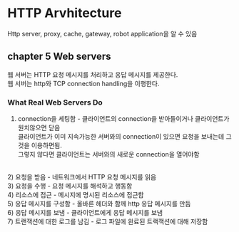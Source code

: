 # HTTP Arvhitecture

Http server, proxy, cache, gateway, robot application을 알 수 있음<br>

## chapter 5 Web servers

웹 서버는 HTTP 요청 메시지를 처리하고 응답 메시지를 제공한다.<br>
웹 서버는 http와 TCP connection handling을 이행한다.<br>

### What Real Web Servers Do
1) connection을 세팅함 - 클라이언트의 connection을 받아들이거나 클라이언트가 원치않으면 닫음<br>
클라이언트가 이미 지속가능한 서버와의 connection이 있으면 요청을 보내는데 그것을 이용하면됨.<br>
그렇지 않다면 클라이언트는 서버와의 새로운 connection을 열어야함<br>
<br>
2) 요청을 받음 - 네트워크에서 HTTP 요청 메시지를 읽음<br>
3) 요청을 수행 - 요청 메시지를 해석하고 행동함<br>
4) 리소스에 접근 - 메시지에 명시된 리소스에 접근함<br>
5) 응답 메시지를 구성함 - 올바른 헤더와 함께 http 응답 메시지를 만듬<br>
6) 응답 메시지를 보냄 - 클라이언트에게 응답 메시지를 보냄<br>
7) 트랜잭션에 대한 로그를 남김 - 로그 파일에 완료된 트랙잭션에 대해 저장함<br>
